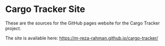 Cargo Tracker Site
==================
These are the sources for the GitHub pages website for the Cargo Tracker project.

The site is available here: https://m-reza-rahman.github.io/cargo-tracker/
